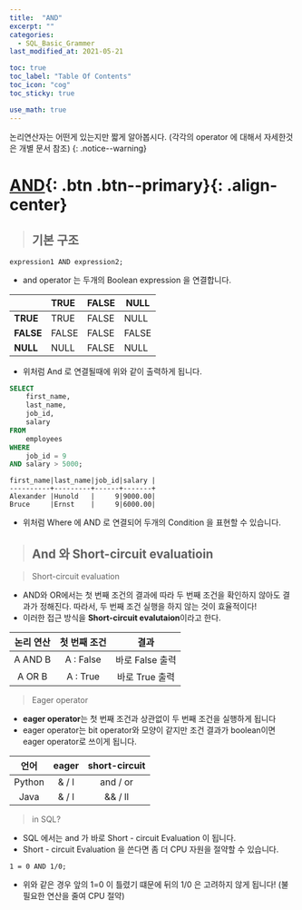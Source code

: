 ```yaml
---
title:  "AND"
excerpt: ""
categories:
  - SQL_Basic_Grammer
last_modified_at: 2021-05-21

toc: true
toc_label: "Table Of Contents"
toc_icon: "cog"
toc_sticky: true

use_math: true 
---
```


논리연산자는 어떤게 있는지만 짧게 알아봅시다. (각각의 operator 에 대해서 자세한것은 개별 문서 참조)
{: .notice--warning}

# [AND](#link){: .btn .btn--primary}{: .align-center}

> ## 기본 구조

```
expression1 AND expression2;
```

- and operator 는 두개의 Boolean expression 을 연결합니다. 

|           | TRUE  | FALSE | NULL  |
| :-------- | :---- | :---- | ----- |
| **TRUE**  | TRUE  | FALSE | NULL  |
| **FALSE** | FALSE | FALSE | FALSE |
| **NULL**  | NULL  | FALSE | NULL  |

- 위처럼 And 로 연결될때에 위와 같이 출력하게 됩니다.

```sql
SELECT
	first_name,
	last_name,
	job_id,
	salary
FROM
	employees
WHERE
	job_id = 9
AND salary > 5000;
```

```
first_name|last_name|job_id|salary |
----------+---------+------+-------+
Alexander |Hunold   |     9|9000.00|
Bruce     |Ernst    |     9|6000.00|
```

- 위처럼 Where 에 AND 로 연결되어 두개의 Condition 을 표현할 수 있습니다.

> ## And 와 Short-circuit evaluatioin

> Short-circuit evaluation

- AND와 OR에서는 첫 번째 조건의 결과에 따라 두 번째 조건을 확인하지 않아도 결과가 정해진다. 따라서, 두 번째 조건 실행을 하지 않는 것이 효율적이다!
- 이러한 접근 방식을 **Short-circuit evalutaion**이라고 한다.

| 논리 연산 | 첫 번째 조건 |      결과       |
| :-------: | :----------: | :-------------: |
|  A AND B  |  A : False   | 바로 False 출력 |
|  A OR B   |   A : True   | 바로 True 출력  |

> Eager operator 

- **eager operator**는 첫 번째 조건과 상관없이 두 번째 조건을 실행하게 됩니다
- eager operator는 bit operator와 모양이 같지만 조건 결과가 boolean이면 eager operator로 쓰이게 됩니다.

|  언어  | eager | short-circuit |
| :----: | :---: | :-----------: |
| Python | & / l |   and / or    |
|  Java  | & / l |    && / ll    |

> in SQL? 

- SQL 에서는 and 가 바로 Short - circuit Evaluation 이 됩니다.
- Short - circuit Evaluation 을 쓴다면 좀 더 CPU 자원을 절약할 수 있습니다.

```
1 = 0 AND 1/0;
```

- 위와 같은 경우 앞의 1=0 이 틀렸기 떄문에 뒤의 1/0 은 고려하지 않게 됩니다! (불필요한 연산을 줄여 CPU 절약)

